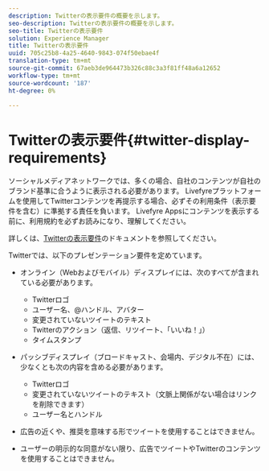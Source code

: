 ```yaml
---
description: Twitterの表示要件の概要を示します。
seo-description: Twitterの表示要件の概要を示します。
seo-title: Twitterの表示要件
solution: Experience Manager
title: Twitterの表示要件
uuid: 705c25b8-4a25-4640-9843-074f50ebae4f
translation-type: tm+mt
source-git-commit: 67aeb3de964473b326c88c3a3f81ff48a6a12652
workflow-type: tm+mt
source-wordcount: '187'
ht-degree: 0%

---
```



# Twitterの表示要件{#twitter-display-requirements}

ソーシャルメディアネットワークでは、多くの場合、自社のコンテンツが自社のブランド基準に合うように表示される必要があります。 Livefyreプラットフォームを使用してTwitterコンテンツを再提示する場合、必ずその利用条件（表示要件を含む）に準拠する責任を負います。 Livefyre Appsにコンテンツを表示する前に、利用規約を必ずお読みになり、理解してください。

詳しくは、[Twitterの表示要件](https://about.twitter.com/company/display-requirements)のドキュメントを参照してください。

Twitterでは、以下のプレゼンテーション要件を定めています。

* オンライン（Webおよびモバイル）ディスプレイには、次のすべてが含まれている必要があります。

   * Twitterロゴ
   * ユーザー名、@ハンドル、アバター
   * 変更されていないツイートのテキスト
   * Twitterのアクション（返信、リツイート、「いいね！」）
   * タイムスタンプ

* パッシブディスプレイ（ブロードキャスト、会場内、デジタル不在）には、少なくとも次の内容を含める必要があります。

   * Twitterロゴ
   * 変更されていないツイートのテキスト（文脈上関係がない場合はリンクを削除できます）
   * ユーザー名とハンドル

* 広告の近くや、推奨を意味する形でツイートを使用することはできません。
* ユーザーの明示的な同意がない限り、広告でツイートやTwitterのコンテンツを使用することはできません。
